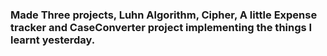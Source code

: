 ### Made Three projects, Luhn Algorithm, Cipher, A little Expense tracker and CaseConverter project implementing the things I learnt yesterday.
